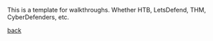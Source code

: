 This is a template for walkthroughs. 
Whether HTB, LetsDefend, THM, CyberDefenders, etc. 


[back](./)
